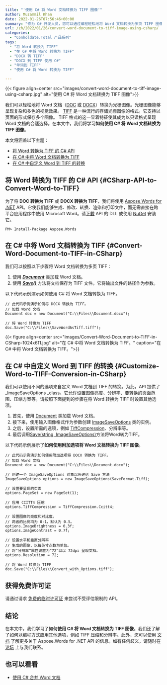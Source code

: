```yaml
---
title: "'使用 C# 将 Word 文档转换为 TIFF 图像'"
author: Muzammil Khan
date: 2022-01-26T07:56:46+00:00
summary: "作为 C# 开发人员，您可以通过编程轻松地将 Word 文档转换为多页 TIFF 图像。在本文中，您将学习**如何使用 C# 将 Word 文档转换为 TIFF 图像**。"
url: /zh/2022/01/26/convert-word-document-to-tiff-image-using-csharp/
categories:
  - "Conholdate.Total 产品系列"
tags:
  - "将 Word 转换为 TIFF"
  - "在 C# 中将 Word 转换为 TIFF"
  - "DOCX 转 TIFF"
  - "DOCX 到 TIFF 使用 C#"
  - "单词到 TIFF"
  - "使用 C# 将 Word 转换为 TIFF"

---
```



{{< figure align=center src="images/convert-word-document-to-tiff-image-using-csharp.jpg" alt="使用 C# 将 Word 文档转换为 TIFF 图像">}}
 

我们可以轻松地将 Word 文档（[DOC][2] 或 [DOCX][3]）转换为光栅图像。光栅图像能够呈现复杂和多色的视觉效果。 [TIFF][4] 是一种流行的存储光栅图像的格式。它支持以页面的形式保存多个图像。 TIFF 格式的这一显着特征使其成为以只读格式呈现 Word 文档的合适选择。在本文中，我们将学习**如何使用 C# 将 Word 文档转换为 TIFF 图像**。

本文将涵盖以下主题：

  * [将 Word 转换为 TIFF 的 C# API][5]
  * [在 C# 中将 Word 文档转换为 TIFF][6]
  * [在 C# 中自定义 Word 到 TIFF 的转换][7]

## 将 Word 转换为 TIFF 的 C# API {#CSharp-API-to-Convert-Word-to-TIFF}

为了将 **DOC 转换为 TIFF** 或 **DOCX 转换为 TIFF**，我们将使用 [Aspose.Words for .NET][8] API。它使我们能够生成、修改、转换、渲染和打印文件，而无需直接在跨平台应用程序中使用 Microsoft Word。请[下载][9] API 的 DLL 或使用 [NuGet][10] 安装它。

```
PM> Install-Package Aspose.Words
```

## 在 C# 中将 Word 文档转换为 TIFF {#Convert-Word-Document-to-TIFF-in-CSharp}

我们可以按照以下步骤将 Word 文档转换为多页 TIFF：

  1. 使用 _**[Document][11]**_ 类加载 Word 文档。
  2. 使用 _**[Save()][12]**_ 方法将文档保存为 TIFF 文件。它将输出文件的路径作为参数。

以下代码示例演示如何使用 C# 将 Word 文档转换为 TIFF。

```
// 此代码示例演示如何将 DOCX 转换为 TIFF。
// 加载 Word 文档
Document doc = new Document("C:\\Files\\Document.docx");

// 将 Word 转换为 TIFF
doc.Save("C:\\Files\\SaveWordAsTiff.tiff");
```

{{< figure align=center src="images/Convert-Word-Document-to-TIFF-in-CSharp-1024x611.jpg" alt="在 C# 中将 Word 文档转换为 TIFF。" caption="在 C# 中将 Word 文档转换为 TIFF。">}}
 

## 在 C# 中自定义 Word 到 TIFF 的转换 {#Customize-Word-to-TIFF-Conversion-in-CSharp}

我们可以使用不同的选项来自定义 Word 文档到 TIFF 的转换。为此，API 提供了 _ImageSaveOptions _class。它允许设置图像亮度、分辨率、要转换的页面范围、压缩方案等。请按照下面提到的步骤在将 Word 转换为 TIFF 时设置其他选项。

  1. 首先，使用 [Document](https://apireference.aspose.com/words/net/aspose.words/Document) 类加载 Word 文档。
  2. 接下来，使用输入图像格式作为参数创建 [ImageSaveOptions](https://apireference.aspose.com/words/net/aspose.words.saving/imagesaveoptions) 类的实例。
  3. 之后，设置所需的选项，例如 [TiffCompression](https://apireference.aspose.com/words/net/aspose.words.saving/imagesaveoptions/properties/tiffcompression)、分辨率等。
  4. 最后调用[Save(string, ImageSaveOptions)](https://apireference.aspose.com/words/net/aspose.words.document/save/methods/4)方法将Word转为TIFF。

以下代码示例展示了**如何使用附加选项将 Word 文档转换为 TIFF 图像**。

```
// 此代码示例演示如何使用附加选项将 DOCX 转换为 TIFF。
// 加载 Word 文档
Document doc = new Document("C:\\Files\\Document.docx");

// 创建一个 ImageSaveOptions 对象以传递给 Save 方法
ImageSaveOptions options = new ImageSaveOptions(SaveFormat.Tiff);

// 设置要呈现的页面
options.PageSet = new PageSet(1);

// 应用 CCITT4 压缩
options.TiffCompression = TiffCompression.Ccitt4;

// 设置图像的亮度和对比度。
// 两者的比例均为 0-1，默认为 0.5。
options.ImageBrightness = 0.3f;
options.ImageContrast = 0.7f;

// 设置水平和垂直分辨率 
// 生成的图像，以每英寸点数为单位。
// 将“分辨率”属性设置为“72”以以 72dpi 呈现文档。
options.Resolution = 72;

// 将 Word 转换为 TIFF
doc.Save("C:\\Files\\Convert_with_Options.tiff");
```

## 获得免费许可证

请通过请求 [免费的临时许可证][14] 来尝试不受评估限制的 API。

## 结论

在本文中，我们学习了**如何使用 C# 将 Word 文档转换为 TIFF 图像**。我们还了解了如何以编程方式应用其他选项，例如 TIFF 压缩和分辨率。此外，您可以使用 [文档][15] 了解更多关于 Aspose.Words for .NET API 的信息。如有任何歧义，请随时在 [论坛][16] 上与我们联系。

## 也可以看看

  * [使用 C# 合并 Word 文档][17]

 [1]: https://blog.conholdate.com/wp-content/uploads/sites/27/2022/01/convert-word-document-to-tiff-image-using-csharp.jpg
 [2]: https://docs.fileformat.com/word-processing/doc/
 [3]: https://docs.fileformat.com/word-processing/docx/
 [4]: https://docs.fileformat.com/image/tiff/
 [5]: #CSharp-API-to-Convert-Word-to-TIFF
 [6]: #Convert-Word-Document-to-TIFF-in-CSharp
 [7]: #Customize-Word-to-TIFF-Conversion-in-CSharp
 [8]: https://products.aspose.com/words/net/
 [9]: https://downloads.aspose.com/words/net
 [10]: https://www.nuget.org/packages/aspose.words
 [11]: https://apireference.aspose.com/words/net/aspose.words/Document
 [12]: https://apireference.aspose.com/words/net/aspose.words.document/save/methods/2
 [13]: https://blog.conholdate.com/wp-content/uploads/sites/27/2022/01/Convert-Word-Document-to-TIFF-in-CSharp.jpg
 [14]: https://purchase.conholdate.com/temporary-license
 [15]: https://docs.aspose.com/words/net/
 [16]: https://forum.aspose.com/c/words
 [17]: https://blog.conholdate.com/2021/11/19/merge-word-documents-using-csharp/







